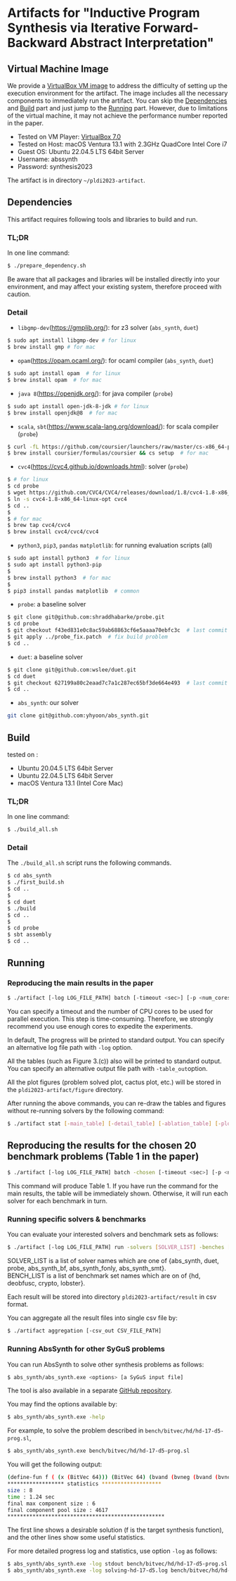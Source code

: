 # Artifacts for "Inductive Program Synthesis via Iterative Forward-Backward Abstract Interpretation"

## Virtual Machine Image

We provide a [VirtualBox VM image](https://zenodo.org/record/7710618/files/pldi2023artifact_VM.zip?download=1) to address the difficulty
of setting up the execution environment for the artifact.
The image includes all the necessary components to immediately run the artifact.
You can skip the [Dependencies](#dependencies) and [Build](#build) part
and just jump to the [Running](#running) part.
However, due to limitations of the virtual machine,
it may not achieve the performance number reported in the paper.

* Tested on VM Player: [VirtualBox 7.0](https://www.virtualbox.org/wiki/Downloads)
* Tested on Host: macOS Ventura 13.1 with 2.3GHz QuadCore Intel Core i7
* Guest OS: Ubuntu 22.04.5 LTS 64bit Server
* Username: abssynth
* Password: synthesis2023

The artifact is in directory `~/pldi2023-artifact`.

## Dependencies
This artifact requires following tools and libraries to build and run.

### TL;DR
In one line command:
```sh
$ ./prepare_dependency.sh
```
Be aware that all packages and libraries will be installed directly into your environment, and may affect your existing system, therefore proceed with caution.

### Detail

* `libgmp-dev`(https://gmplib.org/): for z3 solver (`abs_synth`, `duet`)
```sh
$ sudo apt install libgmp-dev # for linux
$ brew install gmp # for mac
```
* `opam`(https://opam.ocaml.org/): for ocaml compiler (`abs_synth`, `duet`)
```sh
$ sudo apt install opam  # for linux
$ brew install opam  # for mac
```

* `java 8`(https://openjdk.org/): for java compiler (`probe`)
```sh
$ sudo apt install open-jdk-8-jdk # for linux
$ brew install openjdk@8  # for mac
```

* `scala`, `sbt`(https://www.scala-lang.org/download/): for scala compiler (`probe`)
```sh
$ curl -fL https://github.com/coursier/launchers/raw/master/cs-x86_64-pc-linux.gz | gzip -d > cs && chmod +x cs && ./cs setup  # for linux
$ brew install coursier/formulas/coursier && cs setup  # for mac
```

* `cvc4`(https://cvc4.github.io/downloads.html): solver (`probe`)
```sh
$ # for linux
$ cd probe
$ wget https://github.com/CVC4/CVC4/releases/download/1.8/cvc4-1.8-x86_64-linux-opt
$ ln -s cvc4-1.8-x86_64-linux-opt cvc4
$ cd .. 
$
$ # for mac
$ brew tap cvc4/cvc4
$ brew install cvc4/cvc4/cvc4
```

* `python3`, `pip3`, `pandas` `matplotlib`: for running evaluation scripts (all)
```sh
$ sudo apt install python3  # for linux
$ sudo apt install python3-pip
$
$ brew install python3  # for mac
$
$ pip3 install pandas matplotlib  # common
```

* `probe`: a baseline solver
```sh
$ git clone git@github.com:shraddhabarke/probe.git
$ cd probe
$ git checkout f43ed831e0c8ac59ab68863cf6e5aaaa70ebfc3c  # last commit available at 2023-03-01
$ git apply ../probe_fix.patch  # fix build problem
$ cd ..
```

* `duet`: a baseline solver
```sh
$ git clone git@github.com:wslee/duet.git
$ cd duet
$ git checkout 627199a80c2eaad7c7a1c287ec65bf3de664e493  # last commit available at 2023-03-01
$ cd ..
```

* `abs_synth`: our solver
```sh
git clone git@github.com:yhyoon/abs_synth.git
```

## Build
tested on :
* Ubuntu 20.04.5 LTS 64bit Server
* Ubuntu 22.04.5 LTS 64bit Server
* macOS Ventura 13.1 (Intel Core Mac)

### TL;DR

In one line command:
```sh
$ ./build_all.sh
```

### Detail

The `./build_all.sh` script runs the following commands. 

```sh
$ cd abs_synth
$ ./first_build.sh
$ cd ..
$
$ cd duet
$ ./build
$ cd ..
$
$ cd probe
$ sbt assembly
$ cd ..
```

## Running

### Reproducing the main results in the paper

```sh
$ ./artifact [-log LOG_FILE_PATH] batch [-timeout <sec>] [-p <num_cores>] [-table_out TABLE_FILE_PATH]
```
You can specify a timeout and the number of CPU cores to be used for parallel execution.
This step is time-consuming. Therefore, we strongly recommend you use enough cores to expedite the experiments.

In default, The progress will be printed to standard output.
You can specify an alternative log file path with `-log` option.

All the tables (such as Figure 3.(c)) also will be printed to standard output.
You can specify an alternative output file path with `-table_out`option.

All the plot figures (problem solved plot, cactus plot, etc.) will be stored
in the `pldi2023-artifact/figure` directory.

After running the above commands, you can re-draw the tables and figures without re-running solvers by the following command:
```sh
$ ./artifact stat [-main_table] [-detail_table] [-ablation_table] [-plot] [-table_out TABLE_FILE_PATH
```

## Reproducing the results for the chosen 20 benchmark problems (Table 1 in the paper)
```sh
$ ./artifact [-log LOG_FILE_PATH] batch -chosen [-timeout <sec>] [-p <num_cores>] [-table_out TABLE_FILE_PATH] 
```

This command will produce Table 1. If you have run the command for the main results, the table will be immediately shown.
Otherwise, it will run each solver for each benchmark in turn.  

### Running specific solvers & benchmarks

You can evaluate your interested solvers and benchmark sets as follows:
```sh
$ ./artifact [-log LOG_FILE_PATH] run -solvers [SOLVER_LIST] -benches [BENCH_LIST] [-timeout <sec>] [-p <num_cores>]
```

SOLVER_LIST is a list of solver names which are one of {abs_synth, duet, probe, abs_synth_bf, abs_synth_fonly, abs_synth_smt}.  
BENCH_LIST is a list of benchmark set names which are on of {hd, deobfusc, crypto, lobster}. 

Each result will be stored into directory `pldi2023-artifact/result`
in csv format.

You can aggregate all the result files into single csv file by:

```sh
$ ./artifact aggregation [-csv_out CSV_FILE_PATH]
```


### Running AbsSynth for other SyGuS problems
You can run AbsSynth to solve other synthesis problems as follows:
```sh
$ abs_synth/abs_synth.exe <options> [a SyGuS input file]
```
The tool is also available in a separate [GitHub repository](https://github.com/yhyoon/abs_synth).

You may find the options available by:
```sh
$ abs_synth/abs_synth.exe -help
```

For example, to solve the problem described in `bench/bitvec/hd/hd-17-d5-prog.sl`,
```sh
$ abs_synth/abs_synth.exe bench/bitvec/hd/hd-17-d5-prog.sl
````
You will get the following output:
```sh
(define-fun f ( (x (BitVec 64))) (BitVec 64) (bvand (bvneg (bvand (bvnot x) (bvneg x))) x))
****************** statistics *******************
size : 8
time : 1.24 sec
final max component size : 6
final component pool size : 4617
**************************************************
```

The first line shows a desirable solution (f is the target synthesis function), and the other lines show some useful statistics.

For more detailed progress log and statistics, use option `-log` as follows:
```sh
$ abs_synth/abs_synth.exe -log stdout bench/bitvec/hd/hd-17-d5-prog.sl
$ abs_synth/abs_synth.exe -log solving-hd-17-d5.log bench/bitvec/hd/hd-17-d5-prog.sl
````
